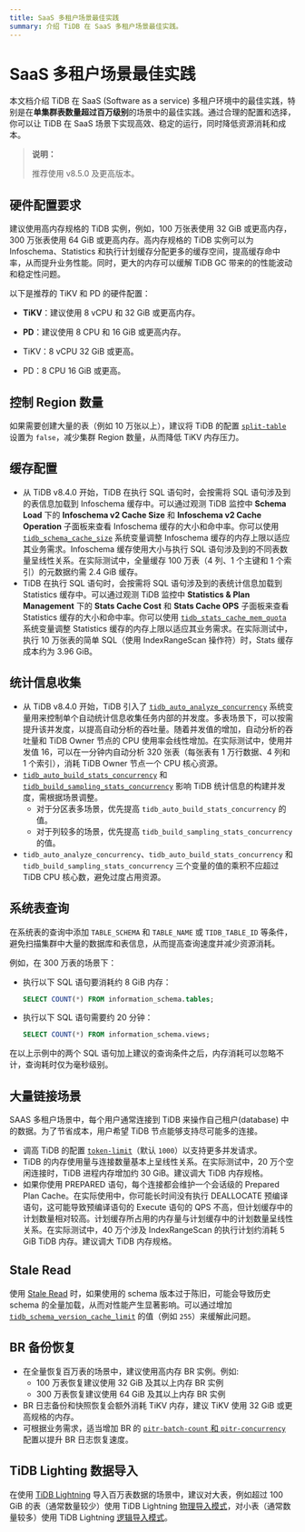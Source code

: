 ```yaml
---
title: SaaS 多租户场景最佳实践
summary: 介绍 TiDB 在 SaaS 多租户场景最佳实践。
---
```


# SaaS 多租户场景最佳实践

本文档介绍 TiDB 在 SaaS (Software as a service) 多租户环境中的最佳实践，特别是在**单集群表数量超过百万级别**的场景中的最佳实践。通过合理的配置和选择，你可以让 TiDB 在 SaaS 场景下实现高效、稳定的运行，同时降低资源消耗和成本。

> **说明：**
>
> 推荐使用 v8.5.0 及更高版本。

## 硬件配置要求

建议使用高内存规格的 TiDB 实例，例如，100 万张表使用 32 GiB 或更高内存，300 万张表使用 64 GiB 或更高内存。高内存规格的 TiDB 实例可以为 Infoschema、Statistics 和执行计划缓存分配更多的缓存空间，提高缓存命中率，从而提升业务性能。同时，更大的内存可以缓解 TiDB GC 带来的的性能波动和稳定性问题。

以下是推荐的 TiKV 和 PD 的硬件配置：

* **TiKV**：建议使用 8 vCPU 和 32 GiB 或更高内存。
* **PD**：建议使用 8 CPU 和 16 GiB 或更高内存。

* TiKV：8 vCPU 32 GiB 或更高。
* PD：8 CPU 16 GiB 或更高。

## 控制 Region 数量

如果需要创建大量的表（例如 10 万张以上），建议将 TiDB 的配置 [`split-table`](/tidb-configuration-file.md#split-table) 设置为 `false`，减少集群 Region 数量，从而降低 TiKV 内存压力。

## 缓存配置

* 从 TiDB v8.4.0 开始，TiDB 在执行 SQL 语句时，会按需将 SQL 语句涉及到的表信息加载到 Infoschema 缓存中。可以通过观测 TiDB 监控中 **Schema Load** 下的 **Infoschema v2 Cache Size** 和 **Infoschema v2 Cache Operation** 子面板来查看 Infoschema 缓存的大小和命中率。你可以使用 [`tidb_schema_cache_size`](/system-variables.md#tidb_schema_cache_size-从-v800-版本开始引入) 系统变量调整 Infoschema 缓存的内存上限以适应其业务需求。Infoschema 缓存使用大小与执行 SQL 语句涉及到的不同表数量呈线性关系。在实际测试中，全量缓存 100 万表（4 列、1 个主键和 1 个索引）的元数据约需 2.4 GiB 缓存。
* TiDB 在执行 SQL 语句时，会按需将 SQL 语句涉及到的表统计信息加载到 Statistics 缓存中。可以通过观测 TiDB 监控中 **Statistics & Plan Management** 下的 **Stats Cache Cost** 和 **Stats Cache OPS** 子面板来查看 Statistics 缓存的大小和命中率。你可以使用 [`tidb_stats_cache_mem_quota`](/system-variables.md#tidb_stats_cache_mem_quota-从-v610-版本开始引入) 系统变量调整 Statistics 缓存的内存上限以适应其业务需求。在实际测试中，执行 10 万张表的简单 SQL（使用 IndexRangeScan 操作符）时，Stats 缓存成本约为 3.96 GiB。

## 统计信息收集

* 从 TiDB v8.4.0 开始，TiDB 引入了 [`tidb_auto_analyze_concurrency`](/system-variables.md#tidb_auto_analyze_concurrency-从-v840-版本开始引入) 系统变量用来控制单个自动统计信息收集任务内部的并发度。多表场景下，可以按需提升该并发度，以提高自动分析的吞吐量。随着并发值的增加，自动分析的吞吐量和 TiDB Owner 节点的 CPU 使用率会线性增加。在实际测试中，使用并发值 16，可以在一分钟内自动分析 320 张表（每张表有 1 万行数据、4 列和 1 个索引），消耗 TiDB Owner 节点一个 CPU 核心资源。
* [`tidb_auto_build_stats_concurrency`](/system-variables.md#tidb_auto_build_stats_concurrency-从-v650-版本开始引入) 和 [`tidb_build_sampling_stats_concurrency`](/system-variables.md#tidb_build_sampling_stats_concurrency-从-v750-版本开始引入) 影响 TiDB 统计信息的构建并发度，需根据场景调整。
    - 对于分区表多场景，优先提高 `tidb_auto_build_stats_concurrency` 的值。
    - 对于列较多的场景，优先提高 `tidb_build_sampling_stats_concurrency` 的值。
* `tidb_auto_analyze_concurrency`、`tidb_auto_build_stats_concurrency` 和 `tidb_build_sampling_stats_concurrency` 三个变量的值的乘积不应超过 TiDB CPU 核心数，避免过度占用资源。

## 系统表查询

在系统表的查询中添加 `TABLE_SCHEMA` 和 `TABLE_NAME` 或 `TIDB_TABLE_ID` 等条件，避免扫描集群中大量的数据库和表信息，从而提高查询速度并减少资源消耗。

例如，在 300 万表的场景下：

- 执行以下 SQL 语句要消耗约 8 GiB 内存：

    ```sql
    SELECT COUNT(*) FROM information_schema.tables;
    ```

- 执行以下 SQL 语句需要约 20 分钟：

    ```sql
    SELECT COUNT(*) FROM information_schema.views;
    ```

在以上示例中的两个 SQL 语句加上建议的查询条件之后，内存消耗可以忽略不计，查询耗时仅为毫秒级别。

## 大量链接场景

SAAS 多租户场景中，每个用户通常连接到 TiDB 来操作自己租户(database) 中的数据。为了节省成本，用户希望 TiDB 节点能够支持尽可能多的连接。

* 调高 TiDB 的配置 [`token-limit`](/tidb-configuration-file.md#token-limit)（默认 `1000`）以支持更多并发请求。
* TiDB 的内存使用量与连接数量基本上呈线性关系。在实际测试中，20 万个空闲连接时，TiDB 进程内存增加约 30 GiB。建议调大 TiDB 内存规格。
* 如果你使用 PREPARED 语句，每个连接都会维护一个会话级的 Prepared Plan Cache。在实际使用中，你可能长时间没有执行 DEALLOCATE 预编译语句，这可能导致预编译语句的 Execute 语句的 QPS 不高，但计划缓存中的计划数量相对较高。计划缓存所占用的内存量与计划缓存中的计划数量呈线性关系。在实际测试中，40 万个涉及 IndexRangeScan 的执行计划约消耗 5 GiB TiDB 内存。建议调大 TiDB 内存规格。

## Stale Read

使用 [Stale Read](/stale-read.md) 时，如果使用的 schema 版本过于陈旧，可能会导致历史 schema 的全量加载，从而对性能产生显著影响。可以通过增加[`tidb_schema_version_cache_limit`](/system-variables.md#tidb_schema_version_cache_limit-从-v740-版本开始引入) 的值（例如 `255`）来缓解此问题。

## BR 备份恢复

* 在全量恢复百万表的场景中，建议使用高内存 BR 实例。例如:
    - 100 万表恢复建议使用 32 GiB 及其以上内存 BR 实例
    - 300 万表恢复建议使用 64 GiB 及其以上内存 BR 实例
* BR 日志备份和快照恢复会额外消耗 TiKV 内存，建议 TiKV 使用 32 GiB 或更高规格的内存。
* 可根据业务需求，适当增加 BR 的 [`pitr-batch-count` 和 `pitr-concurrency`](/br/use-br-command-line-tool.md#常用选项) 配置以提升 BR 日志恢复速度。

## TiDB Lighting 数据导入

在使用 [TiDB Lightning](/tidb-lightning/tidb-lightning-overview.md) 导入百万表数据的场景中，建议对大表，例如超过 100 GiB 的表（通常数量较少）使用 TiDB Lightning [物理导入模式](/tidb-lightning/tidb-lightning-physical-import-mode.md)，对小表（通常数量较多）使用 TiDB Lightning [逻辑导入模式](/tidb-lightning/tidb-lightning-logical-import-mode.md)。
